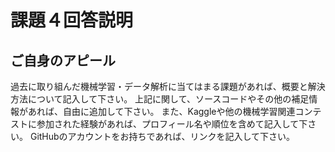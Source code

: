 # 課題４回答説明

ご自身のアピール
----
過去に取り組んだ機械学習・データ解析に当てはまる課題があれば、概要と解決方法について記入して下さい。
上記に関して、ソースコードやその他の補足情報があれば、自由に追加して下さい。
また、Kaggleや他の機械学習関連コンテストに参加された経験があれば、プロフィール名や順位を含めて記入して下さい。
GitHubのアカウントをお持ちであれば、リンクを記入して下さい。
